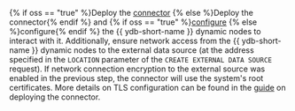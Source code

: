 {% if oss == "true" %}Deploy the [connector](../architecture.md#connectors) {% else %}Deploy the connector{% endif %} and {% if oss == "true" %}[configure](../../../devops/deployment-options/manual/federated-queries/index.md) {% else %}configure{% endif %} the {{ ydb-short-name }} dynamic nodes to interact with it. Additionally, ensure network access from the {{ ydb-short-name }} dynamic nodes to the external data source (at the address specified in the `LOCATION` parameter of the `CREATE EXTERNAL DATA SOURCE` request). If network connection encryption to the external source was enabled in the previous step, the connector will use the system's root certificates. More details on TLS configuration can be found in the [guide](../../../devops/deployment-options/manual/federated-queries/connector-deployment.md) on deploying the connector.
